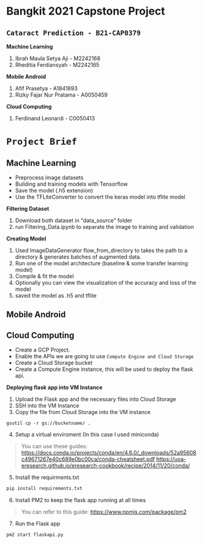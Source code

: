 # Bangkit 2021 Capstone Project
 
## `Cataract Prediction - B21-CAP0379`
**Machine Learning**
 1. Ibrah Maula Setya Aji - M2242168
 2. Rheditia Ferdiansyah - M2242165

**Mobile Android**

 1. Afif Prasetya - A1841893
 2. Rizky Fajar Nur Pratama  - A0050459

**Cloud Computing**

 1. Ferdinand Leonardi - C0050413

# `Project Brief`
## Machine Learning
- Preprocess image datasets
- Building and training models with Tensorflow
- Save the model (.h5 extension)
- Use the TFLiteConverter to convert the keras model into tflite model

**Filtering Dataset**
1. Download both dataset in "data_source" folder
2. run Filtering_Data.ipynb to separate the image to training and validation

**Creating Model**
1. Used ImageDataGenerator flow_from_directory to takes the path to a directory & generates batches of augmented data.
2. Run one of the model architecture (baseline & some transfer learning model)
3. Compile & fit the model
4. Optionally you can view the visualization of the accuracy and loss of the model
5. saved the model as .h5 and tflite

## Mobile Android
## Cloud Computing
- Create a GCP Project.
- Enable the APIs we are going to use `Compute Engine and Cloud Storage`
- Create a Cloud Storage bucket
- Create a Compute Engine instance, this will be used to deploy the flask api.

**Deploying flask app into VM Instance**
1. Upload the Flask app and the necessary files into Cloud Storage
2. SSH into the VM Instance
3. Copy the file from Cloud Storage into the VM instance    
```shell
gsutil cp -r gs://bucketname/ .
```
4. Setup a virtual enviroment (In this case I used miniconda)
> You can use these guides: https://docs.conda.io/projects/conda/en/4.6.0/_downloads/52a95608c49671267e40c689e0bc00ca/conda-cheatsheet.pdf
https://uoa-eresearch.github.io/eresearch-cookbook/recipe/2014/11/20/conda/

5. Install the requirments.txt
```python
pip install requirements.txt
```
6. Install PM2 to keep the flask app running at all times
> You can refer to this guide: 
https://www.npmjs.com/package/pm2

7. Run the Flask app
```
pm2 start flaskapi.py
```
